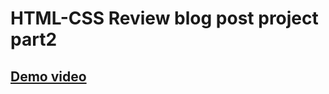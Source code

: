 # HTML-CSS Review blog post project part2
## [Demo video](https://drive.google.com/file/d/1N5Xokzy1x75yT1iFX4hKS_5cxCyNwAeR/view?usp=sharing)

